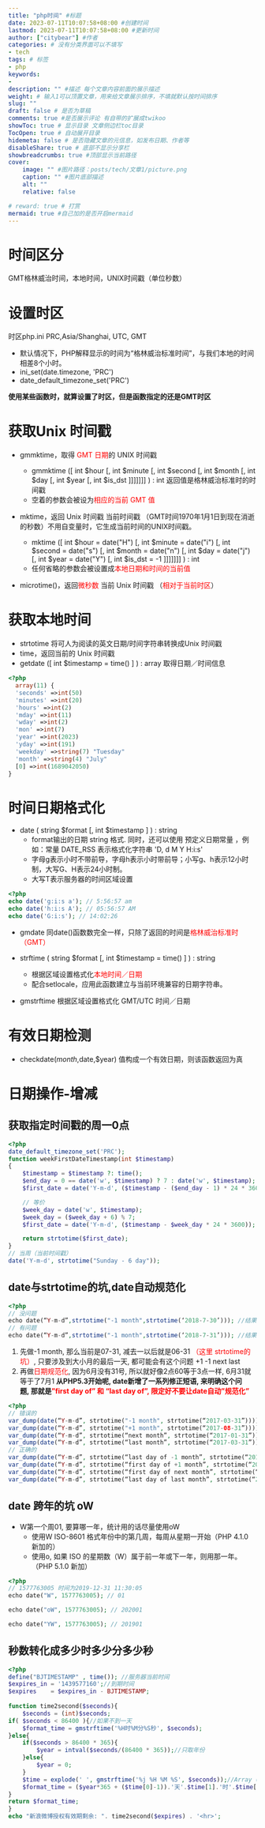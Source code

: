 ```yaml
---
title: "php时间" #标题
date: 2023-07-11T10:07:58+08:00 #创建时间
lastmod: 2023-07-11T10:07:58+08:00 #更新时间
author: ["citybear"] #作者
categories: # 没有分类界面可以不填写
- tech
tags: # 标签
- php
keywords: 
- 
description: "" #描述 每个文章内容前面的展示描述
weight: # 输入1可以顶置文章，用来给文章展示排序，不填就默认按时间排序
slug: ""
draft: false # 是否为草稿
comments: true #是否展示评论 有自带的扩展成twikoo
showToc: true # 显示目录 文章侧边栏toc目录
TocOpen: true # 自动展开目录
hidemeta: false # 是否隐藏文章的元信息，如发布日期、作者等
disableShare: true # 底部不显示分享栏
showbreadcrumbs: true #顶部显示当前路径
cover:
    image: "" #图片路径：posts/tech/文章1/picture.png
    caption: "" #图片底部描述
    alt: ""
    relative: false

# reward: true # 打赏
mermaid: true #自己加的是否开启mermaid
---
```


# 时间区分
GMT格林威治时间，本地时间，UNIX时间戳（单位秒数）
# 设置时区
时区php.ini  PRC,Asia/Shanghai, UTC, GMT
- 默认情况下，PHP解释显示的时间为“格林威治标准时间”，与我们本地的时间相差8个小时。
- ini_set(date.timezone, 'PRC')
- date_default_timezone_set('PRC')

**使用某些函数时，就算设置了时区，但是函数指定的还是GMT时区**

# 获取Unix 时间戳
- gmmktime，取得 <font color="red">GMT 日期</font>的 UNIX 时间戳
  - gmmktime ([ int $hour [, int $minute [, int $second [, int $month [, int $day [, int $year [, int $is_dst ]]]]]]] ) : int  返回值是格林威治标准时的时间戳
  - 空着的参数会被设为<font color="red">相应的当前 GMT 值</font>

- mktime，返回 Unix 时间戳 当前时间戳 （GMT时间1970年1月1日到现在消逝的秒数）不用自变量时，它生成当前时间的UNIX时间戳。
  - mktime ([ int $hour = date("H") [, int $minute = date("i") [, int $second = date("s") [, int $month = date("n") [, int $day = date("j") [, int $year = date("Y") [, int $is_dst = -1 ]]]]]]] ) : int
  - 任何省略的参数会被设置成<font color="red">本地日期和时间的当前值</font>

- microtime()，返回<font color="red">微秒数</font> 当前 Unix 时间戳 （<font color="red">相对于当前时区</font>）

# 获取本地时间
- strtotime 将可人为阅读的英文日期/时间字符串转换成Unix 时间戳
- time，返回当前的 Unix 时间戳
- getdate ([ int $timestamp = time() ] ) : array 取得日期／时间信息
``` php
<?php
  array(11) {
  'seconds' =>int(50)
  'minutes' =>int(20)
  'hours' =>int(2)
  'mday' =>int(11)
  'wday' =>int(2)
  'mon' =>int(7)
  'year' =>int(2023)
  'yday' =>int(191)
  'weekday' =>string(7) "Tuesday"
  'month' =>string(4) "July"
  [0] =>int(1689042050)
}
``` 

# 时间日期格式化
- date ( string $format [, int $timestamp ] ) : string
  - format输出的日期 string 格式. 同时，还可以使用 预定义日期常量 ，例如：常量 DATE_RSS 表示格式化字符串 'D, d M Y H:i:s'
  - 字母g表示小时不带前导，字母h表示小时带前导；小写g、h表示12小时制，大写G、H表示24小时制。
  - 大写T表示服务器的时间区域设置
``` php
<?php
echo date('g:i:s a'); // 5:56:57 am
echo date('h:i:s A'); // 05:56:57 AM
echo date('G:i:s'); // 14:02:26
```

- gmdate 同date()函数数完全一样，只除了返回的时间是<font color="red">格林威治标准时（GMT）</font>

- strftime ( string $format [, int $timestamp = time() ] ) : string
  - 根据区域设置格式化<font color="red">本地时间／日期</font>
  - 配合setlocale，应用此函数建立与当前环境兼容的日期字符串。
- gmstrftime 根据区域设置格式化 GMT/UTC 时间／日期

# 有效日期检测
- checkdate($month,$date,$year) 值构成一个有效日期，则该函数返回为真

# 日期操作-增减

## 获取指定时间戳的周一0点
``` php
<?php
date_default_timezone_set('PRC');
function weekFirstDateTimestamp(int $timestamp)
{
    $timestamp = $timestamp ?: time();
    $end_day = 0 == date('w', $timestamp) ? 7 : date('w', $timestamp);
    $first_date = date('Y-m-d', ($timestamp - ($end_day - 1) * 24 * 3600));

    // 等价
    $week_day = date('w', $timestamp);
    $week_day = ($week_day + 6) % 7;
    $first_date = date('Y-m-d', ($timestamp - $week_day * 24 * 3600));

    return strtotime($first_date);
}
// 当周（当前时间戳）
date('Y-m-d', strtotime("Sunday - 6 day")); 
```

## date与strtotime的坑,date自动规范化
``` php
<?php
// 没问题
echo date(“Y-m-d”,strtotime("-1 month",strtotime(‘2018-7-30’))); //结果 2018-06-30
// 有问题
echo date(“Y-m-d”,strtotime("-1 month",strtotime(‘2018-7-31’))); //结果 2018-07-01

```
1. 先做-1 month, 那么当前是07-31, 减去一以后就是06-31 <font color="red">（这里 strtotime的坑）</font>, 只要涉及到大小月的最后一天, 都可能会有这个问题 +1 -1 next last
2. 再做<font color="red">日期规范化</font>, 因为6月没有31号, 所以就好像2点60等于3点一样, 6月31就等于了7月1
**从PHP5.3开始呢, date新增了一系列修正短语, 来明确这个问题, 那就是<font color="red">”first day of” 和 “last day of”, 限定好不要让date自动”规范化”</font>**
``` php
<?php
// 错误的
var_dump(date(“Y-m-d”, strtotime("-1 month", strtotime(“2017-03-31”))));//输出2017-03-03
var_dump(date(“Y-m-d”, strtotime("+1 month", strtotime(“2017-08-31”))));//输出2017-10-01
var_dump(date(“Y-m-d”, strtotime(“next month”, strtotime(“2017-01-31”))));//输出2017-03-03
var_dump(date(“Y-m-d”, strtotime(“last month”, strtotime(“2017-03-31”))));//输出2017-03-03
// 正确的
var_dump(date(“Y-m-d”, strtotime(“last day of -1 month”, strtotime(“2017-03-31”))))//输出2017-02-28
var_dump(date(“Y-m-d”, strtotime(“first day of +1 month”, strtotime(“2017-08-31”))));// 输出2017-09-01
var_dump(date(“Y-m-d”, strtotime(“first day of next month”, strtotime(“2017-01-31”))));// 输出2017-02-01
var_dump(date(“Y-m-d”, strtotime(“last day of last month”, strtotime(“2017-03-31”))));// 输出2017-02-28
```

## date 跨年的坑 oW
- W第一个周01, 要算哪一年，统计用的话尽量使用oW
  - 使用W ISO-8601 格式年份中的第几周，每周从星期一开始（PHP 4.1.0 新加的）
  - 使用o, 如果 ISO 的星期数（W）属于前一年或下一年，则用那一年。（PHP 5.1.0 新加）
``` php
<?php
// 1577763005 时间为2019-12-31 11:30:05
echo date("W", 1577763005); // 01

echo date("oW", 1577763005); // 202001

echo date("YW", 1577763005); // 201901
```

## 秒数转化成多少时多少分多少秒
``` php
<?php
define("BJTIMESTAMP" , time()); //服务器当前时间
$expires_in	= '1439577160';//到期时间
$expires	= $expires_in - BJTIMESTAMP;
 
function time2second($seconds){
	$seconds = (int)$seconds;
if( $seconds < 86400 ){//如果不到一天
    $format_time = gmstrftime('%H时%M分%S秒', $seconds);
}else{
    if($seconds > 86400 * 365){
        $year = intval($seconds/(86400 * 365));//只取年份
    }else{
        $year = 0;
    }
    $time = explode(' ', gmstrftime('%j %H %M %S', $seconds));//Array ( [0] => 04 [1] => 14 [2] => 14 [3] => 35 )
    $format_time = ($year*365 + ($time[0]-1)).'天'.$time[1].'时'.$time[2].'分'.$time[3].'秒';
}
return $format_time;
}
echo "新浪微博授权有效期剩余: ". time2second($expires) . '<hr>';
```